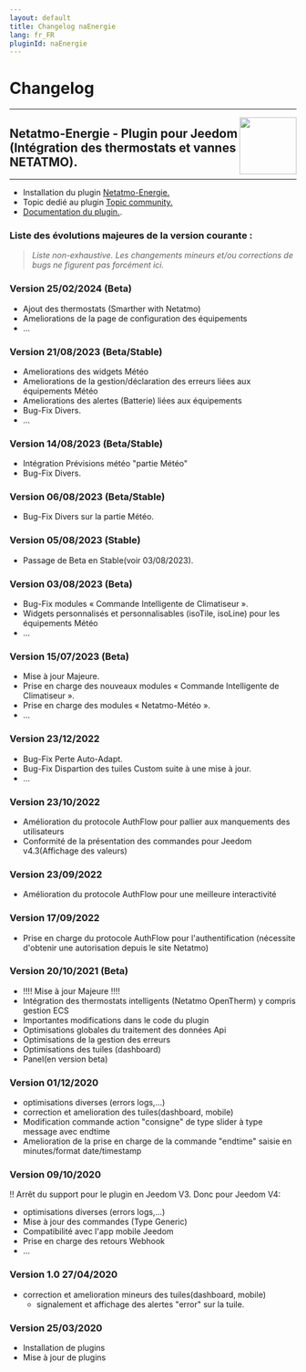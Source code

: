 ```yaml
---
layout: default
title: Changelog naEnergie
lang: fr_FR
pluginId: naEnergie
---
```


# Changelog
---

<img align="right" src="../images/naEnergie_icon.png" width="100">

## Netatmo-Energie - Plugin pour Jeedom (Intégration des thermostats et vannes NETATMO).

---

* Installation du plugin [Netatmo-Energie.](https://limad.github.io/plugin-naEnergie/fr_FR/#tocAnchor-1-3)
* Topic dedié au plugin [Topic community.](https://community.jeedom.com/t/re-plugin-tiers-netatmo-energie/38002/)
* [Documentation du plugin.](https://community.jeedom.com/t/re-plugin-tiers-netatmo-energie/38002/).

### Liste des évolutions majeures de la version courante :
>*Liste non-exhaustive. Les changements mineurs et/ou corrections de bugs ne figurent pas forcément ici.*
>

### Version 25/02/2024 (Beta)
* Ajout des thermostats (Smarther with Netatmo)
* Ameliorations de la page de configuration des équipements
* ...

### Version 21/08/2023  (Beta/Stable)
* Ameliorations des widgets Météo
* Ameliorations de la gestion/déclaration des erreurs liées aux équipements Météo
* Ameliorations des alertes (Batterie) liées aux équipements
* Bug-Fix Divers.
* ...

### Version 14/08/2023  (Beta/Stable)
* Intégration Prévisions météo "partie Météo"
* Bug-Fix Divers.

### Version 06/08/2023  (Beta/Stable)
* Bug-Fix Divers sur la partie Météo.

### Version 05/08/2023  (Stable)
* Passage de Beta en Stable(voir 03/08/2023).

### Version 03/08/2023  (Beta)
* Bug-Fix modules « Commande Intelligente de Climatiseur ».
* Widgets personnalisés et personnalisables (isoTile, isoLine) pour les équipements Météo
* ...

### Version 15/07/2023  (Beta)
* Mise à jour Majeure.
* Prise en charge des nouveaux modules « Commande Intelligente de Climatiseur ».
* Prise en charge des modules « Netatmo-Météo ».
* ...

### Version 23/12/2022
* Bug-Fix Perte Auto-Adapt.
* Bug-Fix Dispartion des tuiles Custom suite à une mise à jour.
* ...

### Version 23/10/2022
* Amélioration du protocole AuthFlow pour pallier aux manquements des utilisateurs
* Conformité de la présentation des commandes pour Jeedom v4.3(Affichage des valeurs)

### Version 23/09/2022
* Amélioration du protocole AuthFlow pour une meilleure interactivité

### Version 17/09/2022
* Prise en charge du protocole AuthFlow pour l'authentification (nécessite d'obtenir une autorisation depuis le site Netatmo)
 
### Version 20/10/2021 (Beta)
* !!!! Mise à jour Majeure !!!!
* Intégration des thermostats intelligents (Netatmo OpenTherm) y compris gestion ECS
* Importantes modifications dans le code du plugin
* Optimisations globales du traitement des données Api
* Optimisations de la gestion des erreurs
* Optimisations des tuiles (dashboard)
* Panel(en version beta)
  
### Version 01/12/2020
* optimisations diverses (errors logs,...)
* correction et amelioration des tuiles(dashboard, mobile)
* Modification commande action "consigne" de type slider à type message avec endtime
* Amelioration de la prise en charge de la commande "endtime" saisie en minutes/format date/timestamp
  
### Version 09/10/2020
!! Arrêt du support pour le plugin en Jeedom V3. Donc pour Jeedom V4:

* optimisations diverses (errors logs,...)
* Mise à jour des commandes (Type Generic)
* Compatibilité avec l'app mobile Jeedom
* Prise en charge des retours Webhook
* ...

### Version 1.0 27/04/2020
* correction et amelioration mineurs des tuiles(dashboard, mobile)
  - signalement et affichage des alertes "error" sur la tuile.
### Version 25/03/2020
  * Installation de plugins
  * Mise à jour de plugins
